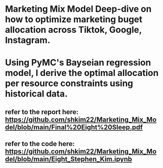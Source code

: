 # Marketing Mix Model Deep-dive on how to optimize marketing buget allocation across Tiktok, Google, Instagram.
# Using PyMC's Bayseian regression model, I derive the optimal allocation per resource constraints using historical data.

## refer to the report here: https://github.com/shkim22/Marketing_Mix_Model/blob/main/Final%20Eight%20Sleep.pdf
## refer to the code here: https://github.com/shkim22/Marketing_Mix_Model/blob/main/Eight_Stephen_Kim.ipynb
